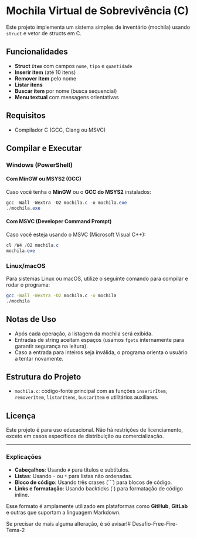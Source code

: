 # Mochila Virtual de Sobrevivência (C)

Este projeto implementa um sistema simples de inventário (mochila) usando `struct` e vetor de structs em C.

## Funcionalidades

- **Struct `Item`** com campos `nome`, `tipo` e `quantidade`
- **Inserir item** (até 10 itens)
- **Remover item** pelo nome
- **Listar itens**
- **Buscar item** por nome (busca sequencial)
- **Menu textual** com mensagens orientativas

## Requisitos

- Compilador C (GCC, Clang ou MSVC)

## Compilar e Executar

### Windows (PowerShell)

#### Com MinGW ou MSYS2 (GCC)

Caso você tenha o **MinGW** ou o **GCC do MSYS2** instalados:

```powershell
gcc -Wall -Wextra -O2 mochila.c -o mochila.exe
./mochila.exe
```

#### Com MSVC (Developer Command Prompt)

Caso você esteja usando o MSVC (Microsoft Visual C++):

```powershell
cl /W4 /O2 mochila.c
mochila.exe
```

### Linux/macOS

Para sistemas Linux ou macOS, utilize o seguinte comando para compilar e rodar o programa:

```bash
gcc -Wall -Wextra -O2 mochila.c -o mochila
./mochila
```

## Notas de Uso

- Após cada operação, a listagem da mochila será exibida.
- Entradas de string aceitam espaços (usamos `fgets` internamente para garantir segurança na leitura).
- Caso a entrada para inteiros seja inválida, o programa orienta o usuário a tentar novamente.

## Estrutura do Projeto

- `mochila.c`: código-fonte principal com as funções `inserirItem`, `removerItem`, `listarItens`, `buscarItem` e utilitários auxiliares.

## Licença

Este projeto é para uso educacional. Não há restrições de licenciamento, exceto em casos específicos de distribuição ou comercialização.

---

### Explicações

- **Cabeçalhos**: Usando `#` para títulos e subtítulos.
- **Listas**: Usando `-` ou `*` para listas não ordenadas.
- **Bloco de código**: Usando três crases (\`\`\`) para blocos de código.
- **Links e formatação**: Usando backticks (\`) para formatação de código inline.

Esse formato é amplamente utilizado em plataformas como **GitHub**, **GitLab** e outras que suportam a linguagem Markdown.

Se precisar de mais alguma alteração, é só avisar!#   D e s a f i o - F r e e - F i r e - T e m a - 2  
 